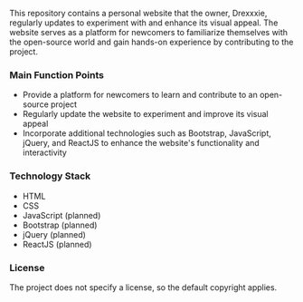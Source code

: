 This repository contains a personal website that the owner, Drexxxie, regularly updates to experiment with and enhance its visual appeal. The website serves as a platform for newcomers to familiarize themselves with the open-source world and gain hands-on experience by contributing to the project.

### Main Function Points
- Provide a platform for newcomers to learn and contribute to an open-source project
- Regularly update the website to experiment and improve its visual appeal
- Incorporate additional technologies such as Bootstrap, JavaScript, jQuery, and ReactJS to enhance the website's functionality and interactivity

### Technology Stack
- HTML
- CSS
- JavaScript (planned)
- Bootstrap (planned)
- jQuery (planned)
- ReactJS (planned)

### License
The project does not specify a license, so the default copyright applies.

